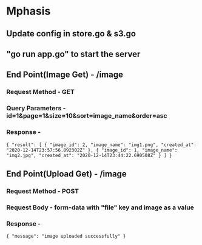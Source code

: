 # Mphasis

## Update config in store.go & s3.go
## "go run app.go" to start the server

## End Point(Image Get) - /image
### Request Method - GET
### Query Parameters - id=1&page=1&size=10&sort=image_name&order=asc
### Response - 
`{
    "result": [
        {
            "image_id": 2,
            "image_name": "img1.png",
            "created_at": "2020-12-14T23:57:56.892302Z"
        },
        {
            "image_id": 1,
            "image_name": "img2.jpg",
            "created_at": "2020-12-14T23:44:22.690508Z"
        }
    ]
}`

## End Point(Upload Get) - /image
### Request Method - POST
### Request Body - form-data with "file" key and image as a value
### Response - 
`{
    "message": "image uploaded successfully"
}`
